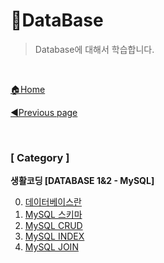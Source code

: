 # 💾DataBase

> Database에 대해서 학습합니다.

<br>

[🏠Home](https://github.com/batboy118/Study_Note)

[◀Previous page ](../README.md)

<br>

### [ Category ]

**생활코딩 [DATABASE 1&2 - MySQL]**

0. [데이터베이스란](00.데이터베이스란.md)
1. [MySQL 스키마](01.MySQL_스키마.md)
2. [MySQL CRUD](02.MySQL_CRUD.md)
3. [MySQL INDEX](03.MySQL_INDEX.md)
4. [MySQL JOIN](04.MySQL_JOIN.md)
